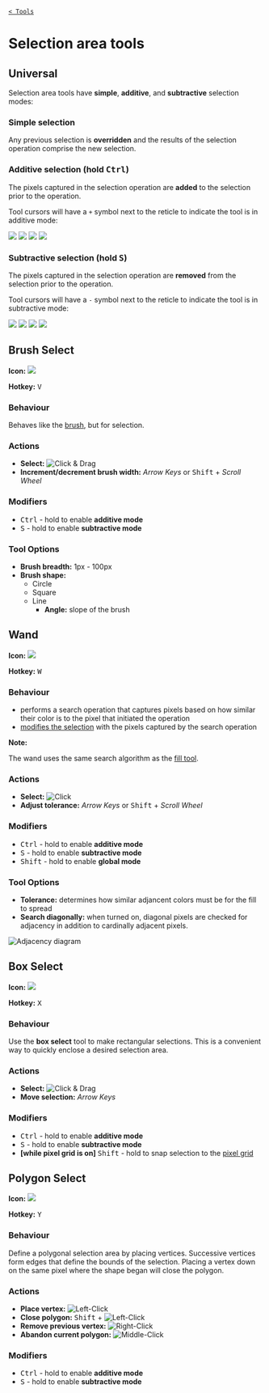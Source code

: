 [`< Tools`](./tools.md)

# Selection area tools

## Universal

Selection area tools have **simple**, **additive**, and **subtractive** selection modes:

### Simple selection

Any previous selection is **overridden** and the results of the selection operation comprise the new selection.

### Additive selection (hold <kbd>Ctrl</kbd>)

The pixels captured in the selection operation are **added** to the selection prior to the operation.

Tool cursors will have a `+` symbol next to the reticle to indicate the tool is in additive mode:

![](https://raw.githubusercontent.com/stipple-effect/stipple-effect/master/res/cursors/reticle_additive.png) 
![](https://raw.githubusercontent.com/stipple-effect/stipple-effect/master/res/cursors/wand_additive.png) 
![](https://raw.githubusercontent.com/stipple-effect/stipple-effect/master/res/cursors/box_select_additive.png) 
![](https://raw.githubusercontent.com/stipple-effect/stipple-effect/master/res/cursors/polygon_select_additive.png)

### Subtractive selection (hold <kbd>S</kbd>)

The pixels captured in the selection operation are **removed** from the selection prior to the operation.

Tool cursors will have a `-` symbol next to the reticle to indicate the tool is in subtractive mode:

![](https://raw.githubusercontent.com/stipple-effect/stipple-effect/master/res/cursors/reticle_subtractive.png) 
![](https://raw.githubusercontent.com/stipple-effect/stipple-effect/master/res/cursors/wand_subtractive.png) 
![](https://raw.githubusercontent.com/stipple-effect/stipple-effect/master/res/cursors/box_select_subtractive.png) 
![](https://raw.githubusercontent.com/stipple-effect/stipple-effect/master/res/cursors/polygon_select_subtractive.png)

## Brush Select

**Icon:** ![](https://raw.githubusercontent.com/stipple-effect/stipple-effect/master/res/icons/brush_select.png)

**Hotkey:** <kbd>V</kbd>

### Behaviour

Behaves like the [brush](./brush.md), but for selection.

### Actions

* **Select:** ![Click & Drag](./assets/ui/click-drag.gif "Click & Drag")
* **Increment/decrement brush width:** *Arrow Keys* or <kbd>Shift</kbd> + *Scroll Wheel*

### Modifiers

* <kbd>Ctrl</kbd> - hold to enable **additive mode**
* <kbd>S</kbd> - hold to enable **subtractive mode**

### Tool Options

* **Brush breadth:** 1px - 100px
* **Brush shape:**
  * Circle
  * Square
  * Line
    * **Angle:** slope of the brush

## Wand

**Icon:** ![](https://raw.githubusercontent.com/stipple-effect/stipple-effect/master/res/icons/wand.png)

**Hotkey:** <kbd>W</kbd>

### Behaviour

* performs a search operation that captures pixels based on how similar their color is to the pixel that initiated the operation
* [modifies the selection](#universal) with the pixels captured by the search operation

**Note:**

The wand uses the same search algorithm as the [fill tool](./fill-tool.md).

### Actions

* **Select:** ![Click](./assets/ui/click.gif "Click (left or right)")
* **Adjust tolerance:** *Arrow Keys* or <kbd>Shift</kbd> + *Scroll Wheel*

### Modifiers

* <kbd>Ctrl</kbd> - hold to enable **additive mode**
* <kbd>S</kbd> - hold to enable **subtractive mode**
* <kbd>Shift</kbd> - hold to enable **global mode**

### Tool Options

* **Tolerance:** determines how similar adjancent colors must be for the fill to spread
* **Search diagonally:** when turned on, diagonal pixels are checked for adjacency in addition to cardinally adjacent pixels.

![Adjacency diagram](./assets/theory/adjacency.png)

## Box Select

**Icon:** ![](https://raw.githubusercontent.com/stipple-effect/stipple-effect/master/res/icons/box_select.png)

**Hotkey:** <kbd>X</kbd>

### Behaviour

Use the **box select** tool to make rectangular selections. This is a convenient way to quickly enclose a desired selection area.

### Actions

* **Select:** ![Click & Drag](./assets/ui/click-drag.gif "Click & Drag")
* **Move selection:** *Arrow Keys*

### Modifiers

* <kbd>Ctrl</kbd> - hold to enable **additive mode**
* <kbd>S</kbd> - hold to enable **subtractive mode**
* **[while pixel grid is on]** <kbd>Shift</kbd> - hold to snap selection to the [pixel grid](./pixel-grid.md)

## Polygon Select

**Icon:** ![](https://raw.githubusercontent.com/stipple-effect/stipple-effect/master/res/icons/polygon_select.png)

**Hotkey:** <kbd>Y</kbd>

### Behaviour

Define a polygonal selection area by placing vertices. Successive vertices form edges that define the bounds of the selection. Placing a vertex down on the same pixel where the shape began will close the polygon.

### Actions

* **Place vertex:** ![Left-Click](./assets/ui/left-click.png "Left-Click")
* **Close polygon:** <kbd>Shift</kbd> + ![Left-Click](./assets/ui/left-click.png "Left-Click")
* **Remove previous vertex:** ![Right-Click](./assets/ui/right-click.png "Right-Click")
* **Abandon current polygon:** ![Middle-Click](./assets/ui/middle-click.png "Middle-Click")

### Modifiers

* <kbd>Ctrl</kbd> - hold to enable **additive mode**
* <kbd>S</kbd> - hold to enable **subtractive mode**
